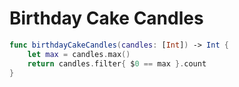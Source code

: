 # Birthday Cake Candles

``` swift
func birthdayCakeCandles(candles: [Int]) -> Int {
    let max = candles.max()
    return candles.filter{ $0 == max }.count
}
```
